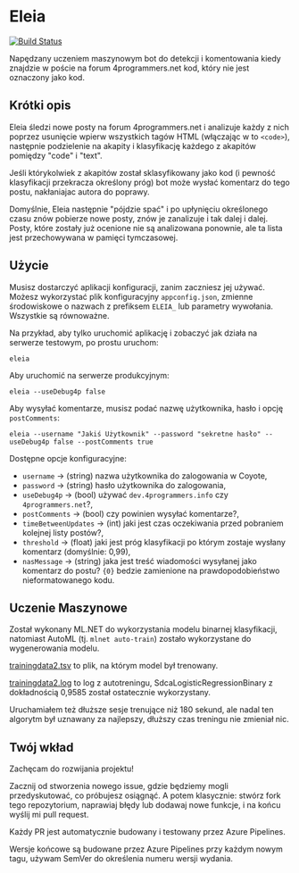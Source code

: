 # Eleia

[![Build Status](https://dev.azure.com/ktos/Eleia/_apis/build/status/ktos.Eleia?branchName=master)](https://dev.azure.com/ktos/Eleia/_build/latest?definitionId=5&branchName=master)

Napędzany uczeniem maszynowym bot do detekcji i komentowania kiedy znajdzie
w poście na forum 4programmers.net kod, który nie jest oznaczony jako kod.

## Krótki opis

Eleia śledzi nowe posty na forum 4programmers.net i analizuje każdy z nich
poprzez usunięcie wpierw wszystkich tagów HTML (włączając w to `<code>`),
następnie podzielenie na akapity i klasyfikację każdego z akapitów pomiędzy
"code" i "text".

Jeśli którykolwiek z akapitów został sklasyfikowany jako kod (i pewność
klasyfikacji przekracza określony próg) bot może wysłać komentarz do tego postu,
nakłaniajac autora do poprawy.

Domyślnie, Eleia następnie "pójdzie spać" i po upłynięciu określonego czasu
znów pobierze nowe posty, znów je zanalizuje i tak dalej i dalej. Posty, które
zostały już ocenione nie są analizowana ponownie, ale ta lista jest
przechowywana w pamięci tymczasowej.

## Użycie

Musisz dostarczyć aplikacji konfiguracji, zanim zaczniesz jej używać. Możesz
wykorzystać plik konfiguracyjny `appconfig.json`, zmienne środowiskowe o nazwach
z prefiksem `ELEIA_` lub parametry wywołania. Wszystkie są równoważne.

Na przykład, aby tylko uruchomić aplikację i zobaczyć jak działa na serwerze
testowym, po prostu uruchom:

```batch
eleia
```

Aby uruchomić na serwerze produkcyjnym:

```batch
eleia --useDebug4p false
```

Aby wysyłać komentarze, musisz podać nazwę użytkownika, hasło i opcję `postComments`:

```batch
eleia --username "Jakiś Użytkownik" --password "sekretne hasło" --useDebug4p false --postComments true
```

Dostępne opcje konfiguracyjne:

* `username` -> (string) nazwa użytkownika do zalogowania w Coyote,
* `password` -> (string) hasło użytkownika do zalogowania,
* `useDebug4p` -> (bool) używać `dev.4programmers.info` czy `4programmers.net`?,
* `postComments` -> (bool) czy powinien wysyłać komentarze?,
* `timeBetweenUpdates` -> (int) jaki jest czas oczekiwania przed pobraniem kolejnej listy postów?,
* `threshold` -> (float) jaki jest próg klasyfikacji po którym zostaje wysłany komentarz (domyślnie: 0,99),
* `nasMessage` -> (string) jaka jest treść wiadomości wysyłanej jako komentarz do postu? `{0}` bedzie zamienione na prawdopodobieństwo nieformatowanego kodu.

## Uczenie Maszynowe

Został wykonany ML.NET do wykorzystania modelu binarnej klasyfikacji, natomiast
AutoML (tj. `mlnet auto-train`) zostało wykorzystane do wygenerowania modelu.

[trainingdata2.tsv](https://github.com/ktos/Eleia/blob/master/trainingdata2.tsv)
to plik, na którym model był trenowany.

[trainingdata2.log](https://github.com/ktos/Eleia/blob/master/trainingdata2.log)
to log z autotreningu, SdcaLogisticRegressionBinary z dokładnością 0,9585 został
ostatecznie wykorzystany.

Uruchamiałem też dłuższe sesje trenujące niż 180 sekund, ale nadal ten algorytm
był uznawany za najlepszy, dłuższy czas treningu nie zmieniał nic.

## Twój wkład

Zachęcam do rozwijania projektu!

Zacznij od stworzenia nowego issue, gdzie będziemy mogli przedyskutować, co
próbujesz osiągnąć. A potem klasycznie: stwórz fork tego repozytorium,
naprawiaj błędy lub dodawaj nowe funkcje, i na końcu wyślij mi pull request.

Każdy PR jest automatycznie budowany i testowany przez Azure Pipelines.

Wersje końcowe są budowane przez Azure Pipelines przy każdym nowym tagu,
używam SemVer do określenia numeru wersji wydania.
